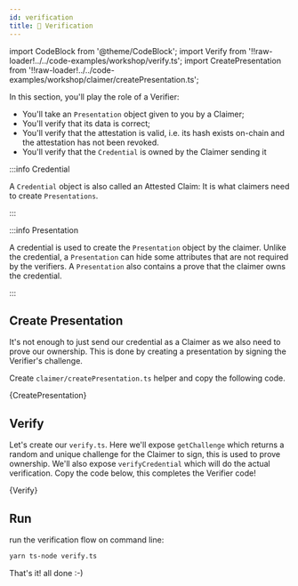 ```yaml
---
id: verification
title: 🤝 Verification
---
```


import CodeBlock from '@theme/CodeBlock';
import Verify from '!!raw-loader!../../code-examples/workshop/verify.ts';
import CreatePresentation from '!!raw-loader!../../code-examples/workshop/claimer/createPresentation.ts';

In this section, you'll play the role of a <span class="label-role verifier">Verifier</span>:

- You'll take an `Presentation` object given to you by a <span class="label-role claimer">Claimer</span>;
- You'll verify that its data is correct;
- You'll verify that the attestation is valid, i.e. its hash exists on-chain and the attestation has not been revoked.
- You'll verify that the `Credential` is owned by the <span class="label-role claimer">Claimer</span> sending it

:::info Credential

A `Credential` object is also called an Attested Claim: It is what <span class="label-role claimer">claimers</span> need to create `Presentations`.

:::

:::info Presentation

A credential is used to create the `Presentation` object by the <span class="label-role claimer">claimer</span>.
Unlike the credential, a `Presentation` can hide some attributes that are not required by the <span class="label-role verifier">verifiers</span>.
A `Presentation` also contains a prove that the <span class="label-role claimer">claimer</span> owns the credential.

:::

## Create Presentation

It's not enough to just send our credential as a <span class="label-role claimer">Claimer</span> as we also need to prove our ownership.
This is done by creating a presentation by signing the <span class="label-role verifier">Verifier</span>'s challenge.

Create `claimer/createPresentation.ts` helper and copy the following code.

<CodeBlock className="language-js" title="claimer/createPresentation.ts">
  {CreatePresentation}
</CodeBlock>

## Verify

Let's create our `verify.ts`. Here we'll expose `getChallenge` which returns a random and unique
challenge for the <span class="label-role claimer">Claimer</span> to sign, this is used to prove ownership.
We'll also expose `verifyCredential` which will do the actual verification.
Copy the code below, this completes the <span class="label-role verifier">Verifier</span> code!

<CodeBlock className="language-js" title="verify.ts">
  {Verify}
</CodeBlock>

## Run

run the verification flow on command line:

```bash
yarn ts-node verify.ts
```

That's it! all done :-)
